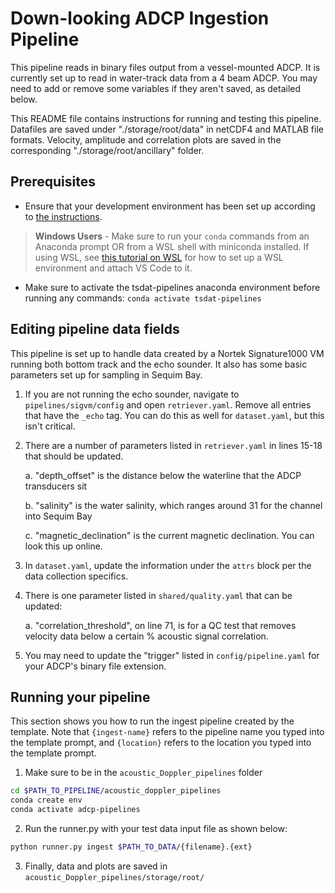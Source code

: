 # Down-looking ADCP Ingestion Pipeline

This pipeline reads in binary files output from a vessel-mounted ADCP. It 
is currently set up to read in water-track data from a 4 beam ADCP. You may need to add 
or remove some variables if they aren't saved, as detailed below.

This README file contains instructions for running and testing this pipeline. Datafiles are saved under
"./storage/root/data" in netCDF4 and MATLAB file formats. Velocity, amplitude and correlation plots are 
saved in the corresponding "./storage/root/ancillary" folder.


## Prerequisites

* Ensure that your development environment has been set up according to
[the instructions](../../README.md#development-environment-setup).

> **Windows Users** - Make sure to run your `conda` commands from an Anaconda prompt OR from a WSL shell with miniconda
> installed. If using WSL, see [this tutorial on WSL](https://tsdat.readthedocs.io/en/latest/tutorials/wsl.html) for
> how to set up a WSL environment and attach VS Code to it.

* Make sure to activate the tsdat-pipelines anaconda environment before running any 
commands:  `conda activate tsdat-pipelines`


## Editing pipeline data fields
This pipeline is set up to handle data created by a Nortek Signature1000 VM running both bottom track and the
echo sounder. It also has some basic parameters set up for sampling in Sequim Bay.

1. If you are not running the echo sounder, navigate to `pipelines/sigvm/config` and open `retriever.yaml`. 
Remove all entries that have the `_echo` tag. You can do this as well for `dataset.yaml`, but this isn't critical.

2. There are a number of parameters listed in `retriever.yaml` in lines 15-18 that should be updated.

    a. "depth_offset" is the distance below the waterline that the ADCP transducers sit

    b. "salinity" is the water salinity, which ranges around 31 for the channel into Sequim Bay

    c. "magnetic_declination" is the current magnetic declination. You can look this up online.

3. In `dataset.yaml`, update the information under the `attrs` block per the data collection specifics.

4. There is one parameter listed in `shared/quality.yaml` that can be updated:

    a. "correlation_threshold", on line 71, is for a QC test that removes velocity data below a certain % acoustic signal 
    correlation.

5. You may need to update the "trigger" listed in `config/pipeline.yaml` for your ADCP's binary file extension.


## Running your pipeline
This section shows you how to run the ingest pipeline created by the template.  Note that `{ingest-name}` refers
to the pipeline name you typed into the template prompt, and `{location}` refers to the location you typed into
the template prompt.

1. Make sure to be in the `acoustic_Doppler_pipelines` folder

```bash
cd $PATH_TO_PIPELINE/acoustic_doppler_pipelines
conda create env
conda activate adcp-pipelines
```

2. Run the runner.py with your test data input file as shown below:

```bash
python runner.py ingest $PATH_TO_DATA/{filename}.{ext}
```

3. Finally, data and plots are saved in `acoustic_Doppler_pipelines/storage/root/`
